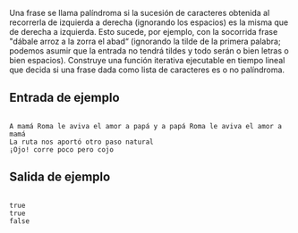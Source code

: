 Una frase se llama palíndroma si la sucesión de caracteres obtenida al recorrerla de izquierda a derecha (ignorando los espacios) es la misma que de derecha a izquierda. Esto sucede, por ejemplo, con la socorrida frase "dábale arroz a la zorra el abad“ (ignorando la tilde de la primera palabra; podemos asumir que la entrada no tendrá tildes y todo serán o bien letras o bien espacios). Construye una función iterativa ejecutable en tiempo lineal que decida si una frase dada como lista de caracteres es o no palíndroma.

## Entrada de ejemplo
```

A mamá Roma le aviva el amor a papá y a papá Roma le aviva el amor a mamá
La ruta nos aportó otro paso natural
¡Ojo! corre poco pero cojo

```

## Salida de ejemplo
```

true
true
false

```
